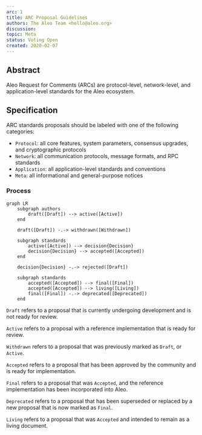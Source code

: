 ```yaml
---
arc: 1
title: ARC Proposal Guidelines
authors: The Aleo Team <hello@aleo.org>
discussion:
topic: Meta
status: Voting Open
created: 2020-02-07
---
```


## Abstract

Aleo Request for Comments (ARCs) are protocol-level, network-level, and application-level standards for the Aleo ecosystem.

## Specification

ARC standards proposals should be labeled with one of the following categories:
  - `Protocol`: all core features, system parameters, consensus upgrades, and cryptographic protocols
  - `Network`: all communication protocols, message formats, and RPC standards
  - `Application`: all application-level standards and conventions
  - `Meta`: all informational and general-purpose notices

### Process

```mermaid
graph LR
    subgraph authors
        draft([Draft]) --> active([Active])
    end

    draft([Draft]) -.-> withdrawn([Withdrawn])
    
    subgraph standards
        active([Active]) --> decision{Decision}
        decision{Decision} --> accepted([Accepted])
    end
    
    decision{Decision} -.-> rejected([Draft])

    subgraph standards
        accepted([Accepted]) --> final([Final])
        accepted([Accepted]) --> living([Living])
        final([Final]) -.-> deprecated([Deprecated])
    end
```

`Draft` refers to a proposal that is currently undergoing development and is not ready for review.

`Active` refers to a proposal with a reference implementation that is ready for review.

`Withdrawn` refers to a proposal that was previously marked as `Draft`, or `Active`.

`Accepted` refers to a proposal that has been approved by the community and is ready for implementation.

`Final` refers to a proposal that was `Accepted`, and the reference implementation has been incorporated into Aleo. 

`Deprecated` refers to a proposal that has been superseded or replaced by a new proposal that is now marked as `Final`.

`Living` refers to a proposal that was `Accepted` and intended to remain as a living document.

